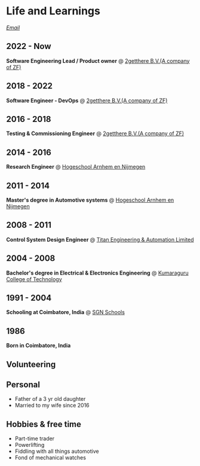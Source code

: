 # Life and Learnings

_[Email](mailto:karven@posteo.nl)_

## 2022 - Now

**Software Engineering Lead / Product owner** @ [2getthere B.V.(A company of ZF)](https://www.2getthere.eu//)

## 2018 - 2022

**Software Engineer - DevOps** @ [2getthere B.V.(A company of ZF)](https://www.2getthere.eu//)

## 2016 - 2018

**Testing & Commissioning Engineer** @ [2getthere B.V.(A company of ZF)](https://www.2getthere.eu//)

## 2014 - 2016

**Research Engineer** @ [Hogeschool Arnhem en Nijmegen](https://www.han.nl/onderzoek/lectoraten/lectoraat-han-automotive-research/)

## 2011 - 2014

**Master's degree in Automotive systems** @ [Hogeschool Arnhem en Nijmegen](https://www.han.nl/)

## 2008 - 2011

**Control System Design Engineer** @ [Titan Engineering & Automation Limited](https://www.titanteal.com/)

## 2004 - 2008

**Bachelor's degree in Electrical & Electronics Engineering** @ [Kumaraguru College of Technology](https://www.kct.ac.in/)

## 1991 - 2004

**Schooling at Coimbatore, India** @ [SGN Schools](https://www.srigopalnaiduschools.in/)

## 1986

**Born in Coimbatore, India**

## Volunteering

## Personal 
- Father of a 3 yr old daughter
- Married to my wife since 2016

## Hobbies & free time
- Part-time trader
- Powerlifting
- Fiddling with all things automotive
- Fond of mechanical watches
  



